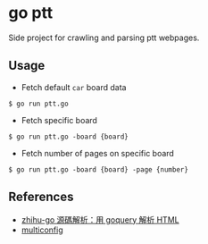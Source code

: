 # go ptt 

Side project for crawling and parsing ptt webpages.

## Usage

- Fetch default `car` board data

```
$ go run ptt.go
```

- Fetch specific board

```
$ go run ptt.go -board {board}
```

- Fetch number of pages on specific board

```
$ go run ptt.go -board {board} -page {number}
```

## References
- [zhihu-go 源碼解析：用 goquery 解析 HTML](http://liyangliang.me/posts/2016/03/zhihu-go-insight-parsing-html-with-goquery/)
- [multiconfig](https://github.com/koding/multiconfig)
